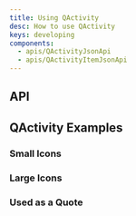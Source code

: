 ```yaml
---
title: Using QActivity
desc: How to use QActivity
keys: developing
components:
  - apis/QActivityJsonApi
  - apis/QActivityItemJsonApi
---
```

## API
<q-activity-json-api />
<q-activity-item-json-api />

## QActivity Examples

### Small Icons

<example-viewer
  title=""
  file="SmallIcons"
  codepen-title="QActivity"
/>

### Large Icons

<example-viewer
  title=""
  file="LargeIcons"
  codepen-title="QActivity"
/>

### Used as a Quote

<example-viewer
  title=""
  file="Quote"
  codepen-title="QActivity"
/>

